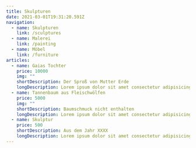```yaml
---
title: Skulpturen 
date: 2021-03-01T19:31:20.591Z
navigation:
  - name: Skulpturen 
    link: /sculptures 
  - name: Malerei 
    link: /painting
  - name: Möbel 
    link: /furniture 
articles:
  - name: Gaias Tochter
    price: 10000
    img: "" 
    shortDescription: Der Sproß von Mutter Erde  
    longDescription: Lorem ipsum dolor sit amet consectetur adipisicing elit. Magnam maiores, ipsam error magni non dignissimos harum optio corporis deleniti! Beatae quas voluptatibus nulla eum? Voluptatibus quibusdam sunt ipsa exercitationem ullam?
  - name: Tannenbaum aus Fleischwölfen 
    price: 5000
    img: "" 
    shortDescription: Baumschmuck nicht enthalten 
    longDescription: Lorem ipsum dolor sit amet consectetur adipisicing elit. Magnam maiores, ipsam error magni non dignissimos harum optio corporis deleniti! Beatae quas voluptatibus nulla eum? Voluptatibus quibusdam sunt ipsa exercitationem ullam?
  - name: Skulptur 
    price: 500
    shortDescription: Aus dem Jahr XXXX 
    longDescription: Lorem ipsum dolor sit amet consectetur adipisicing elit. Magnam maiores, ipsam error magni non dignissimos harum optio corporis deleniti! Beatae quas voluptatibus nulla eum? Voluptatibus quibusdam sunt ipsa exercitationem ullam?
---
```

